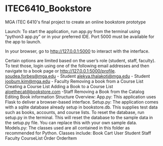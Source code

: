 # ITEC6410_Bookstore
MGA ITEC 6410's final project to create an online bookstore prototype

Launch:
To start the application, run app.py from the terminal using “python3 app.py” or in your preferred IDE. Port 5000 must be available for the app to launch.


In your browser, go to http://127.0.0.1:5000 to interact with the interface.


Certain options are limited based on the user’s role (student, staff, faculty). To test those, login using one of the following email addresses and then navigate to a book page or http://127.0.0.1:5000/profile. 
soudea.forbes@mga.edu - Student
alekya.thalakoti@mga.edu - Student
joobum.kim@mga.edu - Faculty
Removing a book from a Course List
Creating a Course List
Adding a Book to a Course List
aloethecat@bookstore.com -Staff
Removing a Book from the Catalog
Editing Book information
Structure Overview:
App.py: This application uses Flask to deliver a browser-based interface.
Setup.py: The application comes with a sqlite database already setup in bookstore.db. This supplies test data such as books, accounts, and course lists.
To reset the database, run setup.py in the terminal. This will reset the database to the sample data in the setup.py file. You can replace this with your own sample data.
Models.py: The classes used are all contained in this folder as recommended for Python. Classes include:
Book
Cart
User
Student
Staff
Faculty
CourseList
Order
OrderItem
